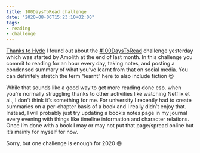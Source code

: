 ```yaml
---
title: 100DaysToRead challenge
date: "2020-08-06T15:23:10+02:00"
tags:
- reading
- challenge
---
```


[Thanks to Hyde](https://lazybear.io/notes/100-day-of-blogging/) I found out about the [\#100DaysToRead](https://secluded.site/100-days-to-read/) challenge yesterday which was started by Amolith at the end of last month. In this challenge you commit to reading for an hour every day, taking notes, and posting a condensed summary of what you’ve learnt from that on social media. You can definitely stretch the term “learnt” here to also include fiction 😉

While that sounds like a good way to get more reading done esp. when you’re normally struggling thanks to other activities like watching Netflix et al., I don’t think it’s something for me. For university I recently had to create summaries on a per-chapter basis of a book and I really didn’t enjoy that. Instead, I will probably just try updating a book’s notes page in my journal every evening with things like timeline information and character relations. Once I’m done with a book I may or may not put that page/spread online but it’s mainly for myself for now.

Sorry, but one challenge is enough for 2020 😄

